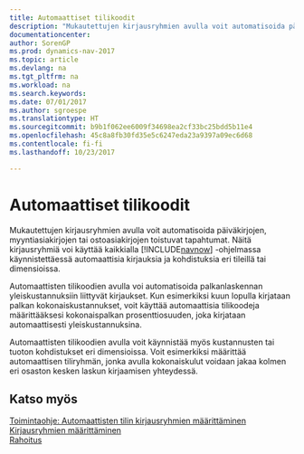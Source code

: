```yaml
---
title: Automaattiset tilikoodit
description: "Mukautettujen kirjausryhmien avulla voit automatisoida päiväkirjojen, myyntiasiakirjojen tai ostoasiakirjojen toistuvat tapahtumat."
documentationcenter: 
author: SorenGP
ms.prod: dynamics-nav-2017
ms.topic: article
ms.devlang: na
ms.tgt_pltfrm: na
ms.workload: na
ms.search.keywords: 
ms.date: 07/01/2017
ms.author: sgroespe
ms.translationtype: HT
ms.sourcegitcommit: b9b1f062ee6009f34698ea2cf33bc25bdd5b11e4
ms.openlocfilehash: 45c8a8fb30fd35e5c6247eda23a9397a09ec6d68
ms.contentlocale: fi-fi
ms.lasthandoff: 10/23/2017

---
```

# <a name="automatic-account-codes"></a>Automaattiset tilikoodit
Mukautettujen kirjausryhmien avulla voit automatisoida päiväkirjojen, myyntiasiakirjojen tai ostoasiakirjojen toistuvat tapahtumat. Näitä kirjausryhmiä voi käyttää kaikkialla [!INCLUDE[navnow](../../includes/navnow_md.md)] -ohjelmassa käynnistettäessä automaattisia kirjauksia ja kohdistuksia eri tileillä tai dimensioissa.  

Automaattisten tilikoodien avulla voi automatisoida palkanlaskennan yleiskustannuksiin liittyvät kirjaukset. Kun esimerkiksi kuun lopulla kirjataan palkan kokonaiskustannukset, voit käyttää automaattisia tilikoodeja määrittääksesi kokonaispalkan prosenttiosuuden, joka kirjataan automaattisesti yleiskustannuksina.  

Automaattisten tilikoodien avulla voit käynnistää myös kustannusten tai tuoton kohdistukset eri dimensioissa. Voit esimerkiksi määrittää automaattisen tiliryhmän, jonka avulla kokonaiskulut voidaan jakaa kolmen eri osaston kesken laskun kirjaamisen yhteydessä.  

## <a name="see-also"></a>Katso myös  
[Toimintaohje: Automaattisten tilin kirjausryhmien määrittäminen](how-to-set-up-automatic-account-posting-groups.md)   
[Kirjausryhmien määrittäminen](../../finance-posting-groups.md)  
[Rahoitus](../../finance.md)  

